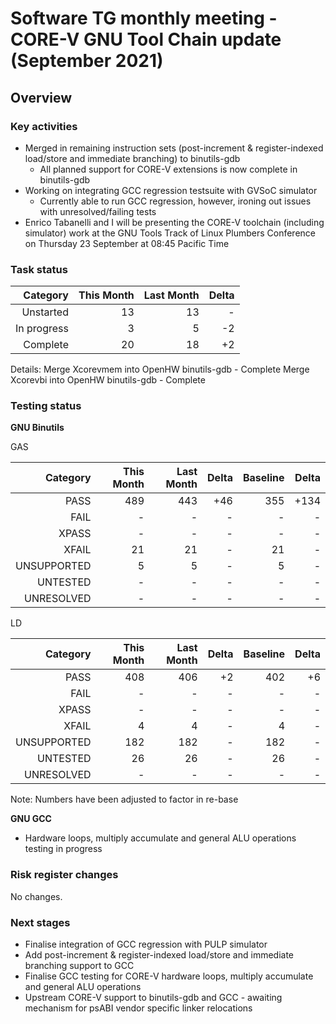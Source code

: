 # Software TG monthly meeting - CORE-V GNU Tool Chain update (September 2021)

## Overview

### Key activities

* Merged in remaining instruction sets (post-increment & register-indexed load/store and immediate branching) to binutils-gdb
  - All planned support for CORE-V extensions is now complete in binutils-gdb
* Working on integrating GCC regression testsuite with GVSoC simulator
  - Currently able to run GCC regression, however, ironing out issues with unresolved/failing tests
* Enrico Tabanelli and I will be presenting the CORE-V toolchain (including simulator) work at the GNU Tools Track of Linux Plumbers Conference on Thursday 23 September at 08:45 Pacific Time

### Task status

| Category    | This Month | Last Month | Delta    |
| -----------:| ----------:| ----------:| --------:|
| Unstarted   | 13         | 13         | -        |
| In progress | 3          | 5          | -2       |
| Complete    | 20         | 18         | +2       |

Details:
Merge Xcorevmem into OpenHW binutils-gdb - Complete
Merge Xcorevbi into OpenHW binutils-gdb - Complete

### Testing status

**GNU Binutils**

GAS

| Category    | This Month | Last Month   | Delta      | Baseline   | Delta      |
| -----------:| ---------: | ---------:   | ---------: | ---------: | ---------: |
| PASS        | 489        | 443          | +46        | 355        | +134       |
| FAIL        | -          | -            | -          | -          | -          |
| XPASS       | -          | -            | -          | -          | -          |
| XFAIL       | 21         | 21           | -          | 21         | -          |
| UNSUPPORTED | 5          | 5            | -          | 5          | -          |
| UNTESTED    | -          | -            | -          | -          | -          |
| UNRESOLVED  | -          | -            | -          | -          | -          |

LD

| Category    | This Month | Last Month   | Delta      | Baseline   | Delta      |
| -----------:| ---------: | ---------:   | ---------: | ---------: | ---------: |
| PASS        | 408        | 406          | +2         | 402        | +6         |
| FAIL        | -          | -            | -          | -          | -          |
| XPASS       | -          | -            | -          | -          | -          |
| XFAIL       | 4          | 4            | -          | 4          | -          |
| UNSUPPORTED | 182        | 182          | -          | 182        | -          |
| UNTESTED    | 26         | 26           | -          | 26         | -          |
| UNRESOLVED  | -          | -            | -          | -          | -          |

Note: Numbers have been adjusted to factor in re-base

**GNU GCC**

* Hardware loops, multiply accumulate and general ALU operations testing in progress

### Risk register changes

No changes.

### Next stages

* Finalise integration of GCC regression with PULP simulator
* Add post-increment & register-indexed load/store and immediate branching support to GCC
* Finalise GCC testing for CORE-V hardware loops, multiply accumulate and general ALU operations
* Upstream CORE-V support to binutils-gdb and GCC - awaiting mechanism for psABI vendor specific linker relocations